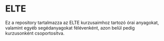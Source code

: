 # ELTE

Ez a repository tartalmazza az ELTE kurzusaimhoz tartozó órai anyagokat, valamint egyéb segédanyagokat félévenként, azon belül pedig kurzusonként csoportosítva.